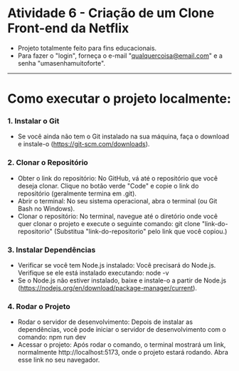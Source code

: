  <h1>Atividade 6 - Criação de um Clone Front-end da Netflix</h1>

- Projeto totalmente feito para fins educacionais.
- Para fazer o "login", forneça o e-mail "qualquercoisa@email.com" e a senha "umasenhamuitoforte".

<hr/>

<h1>Como executar o projeto localmente: </h1>

### 1. Instalar o Git
- Se você ainda não tem o Git instalado na sua máquina, faça o download e instale-o (https://git-scm.com/downloads).

### 2. Clonar o Repositório
- Obter o link do repositório: No GitHub, vá até o repositório que você deseja clonar. Clique no botão verde "Code" e copie o link do repositório (geralmente termina em .git).
- Abrir o terminal: No seu sistema operacional, abra o terminal (ou Git Bash no Windows).
- Clonar o repositório: No terminal, navegue até o diretório onde você quer clonar o projeto e execute o seguinte comando: git clone "link-do-repositorio" (Substitua "link-do-repositorio" pelo link que você copiou.)

### 3. Instalar Dependências
- Verificar se você tem Node.js instalado: Você precisará do Node.js. Verifique se ele está instalado executando: node -v
- Se o Node.js não estiver instalado, baixe e instale-o a partir de Node.js (https://nodejs.org/en/download/package-manager/current).

### 4. Rodar o Projeto
- Rodar o servidor de desenvolvimento: Depois de instalar as dependências, você pode iniciar o servidor de desenvolvimento com o comando: npm run dev
- Acessar o projeto: Após rodar o comando, o terminal mostrará um link, normalmente http://localhost:5173, onde o projeto estará rodando. Abra esse link no seu navegador.
